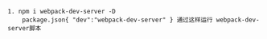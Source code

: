 	1. npm i webpack-dev-server -D
		package.json{ "dev":"webpack-dev-server" } 通过这样运行 webpack-dev-server脚本